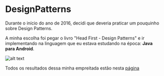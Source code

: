 # DesignPatterns
Durante o início do ano de 2016, decidi que deveria praticar um pouquinho sobre Design Patterns.<br> 

A minha escolha foi pegar o livro "Head First - Design Patterns" e ir implementando na linguagem que eu estava estudando 
na época: <b>Java para Android</b>.<br>

![alt text](https://images-na.ssl-images-amazon.com/images/I/61APhXCksuL._SX258_BO1,204,203,200_.jpg "Head First")

Todos os resultados dessa minha empreitada estão nesta
[página](https://cezarantsouza.wordpress.com/category/padrao-de-projetos/)
